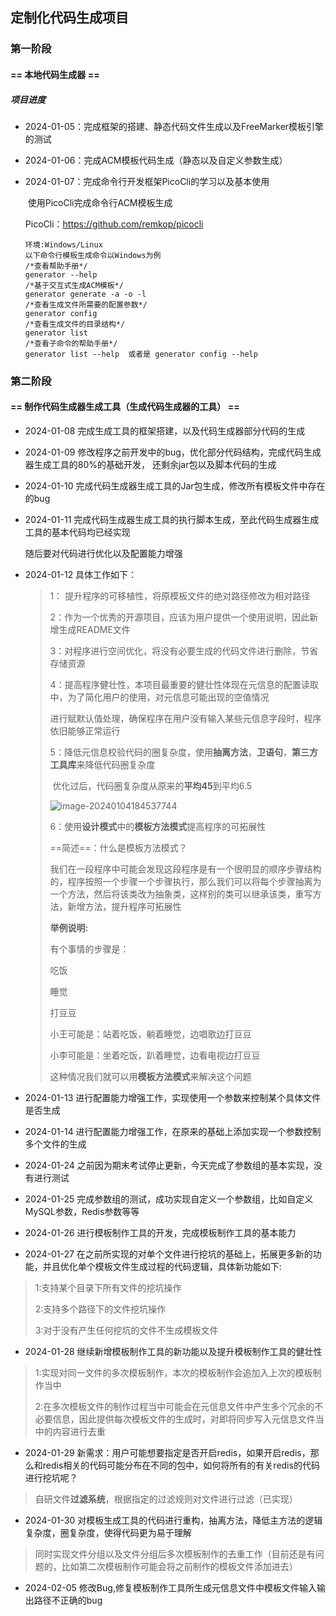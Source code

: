 ## 定制化代码生成项目

### 第一阶段

#### == 本地代码生成器 ==

##### 项目进度

- 2024-01-05：完成框架的搭建、静态代码文件生成以及FreeMarker模板引擎的测试

- 2024-01-06：完成ACM模板代码生成（静态以及自定义参数生成）

- 2024-01-07：完成命令行开发框架PicoCli的学习以及基本使用

  ​						使用PicoCli完成命令行ACM模板生成

  PicoCli：https://github.com/remkop/picocli

  ```
  环境:Windows/Linux
  以下命令行模板生成命令以Windows为例
  /*查看帮助手册*/
  generator --help
  /*基于交互式生成ACM模板*/
  generator generate -a -o -l
  /*查看生成文件所需要的配置参数*/
  generator config
  /*查看生成文件的目录结构*/
  generator list
  /*查看子命令的帮助手册*/
  generator list --help  或者是 generator config --help
  ```


### 第二阶段

#### == 制作代码生成器生成工具（生成代码生成器的工具） ==

- 2024-01-08 完成生成工具的框架搭建，以及代码生成器部分代码的生成

- 2024-01-09 修改程序之前开发中的bug，优化部分代码结构，完成代码生成器生成工具的80%的基础开发，
             还剩余jar包以及脚本代码的生成
         
- 2024-01-10 完成代码生成器生成工具的Jar包生成，修改所有模板文件中存在的bug

- 2024-01-11 完成代码生成器生成工具的执行脚本生成，至此代码生成器生成工具的基本代码均已经实现

     随后要对代码进行优化以及配置能力增强
     
- 2024-01-12 具体工作如下：

     >1： 提升程序的可移植性，将原模板文件的绝对路径修改为相对路径
     >
     >2：作为一个优秀的开源项目，应该为用户提供一个使用说明，因此新增生成README文件
     >
     >3：对程序进行空间优化，将没有必要生成的代码文件进行删除，节省存储资源
     >
     >4：提高程序健壮性，本项目最重要的健壮性体现在元信息的配置读取中，为了简化用户的使用，对元信息可能出现的空值情况
     >
     >​		进行赋默认值处理，确保程序在用户没有输入某些元信息字段时，程序依旧能够正常运行
     >
     >5：降低元信息校验代码的圈复杂度，使用**抽离方法**，**卫语句**，**第三方工具库**来降低代码圈复杂度
     >
     >​		优化过后，代码圈复杂度从原来的**平均45**到平均6.5
     >
     >![image-20240104184537744](https://lzyzxq-1310836527.cos.ap-shanghai.myqcloud.com/code-complex.png)
     >
     >6：使用**设计模式**中的**模板方法模式**提高程序的可拓展性
     >
     >==简述==：什么是模板方法模式？
     >
     >我们在一段程序中可能会发现这段程序是有一个很明显的顺序步骤结构的，程序按照一个步骤一个步骤执行，那么我们可以将每个步骤抽离为一个方法，然后将该类改为抽象类，这样别的类可以继承该类，重写方法，新增方法，提升程序可拓展性
     >
     >**举例说明:**
     >
     >有个事情的步骤是：
     >
     >吃饭
     >
     >睡觉
     >
     >打豆豆
     >
     >小王可能是：站着吃饭，躺着睡觉，边唱歌边打豆豆
     >
     >小李可能是：坐着吃饭，趴着睡觉，边看电视边打豆豆
     >
     >这种情况我们就可以用**模板方法模式**来解决这个问题
- 2024-01-13 进行配置能力增强工作，实现使用一个参数来控制某个具体文件是否生成
- 2024-01-14 进行配置能力增强工作，在原来的基础上添加实现一个参数控制多个文件的生成
- 2024-01-24 之前因为期末考试停止更新，今天完成了参数组的基本实现，没有进行测试
- 2024-01-25 完成参数组的测试，成功实现自定义一个参数组，比如自定义MySQL参数，Redis参数等等
- 2024-01-26 进行模板制作工具的开发，完成模板制作工具的基本能力
- 2024-01-27 在之前所实现的对单个文件进行挖坑的基础上，拓展更多新的功能，并且优化单个模板文件生成过程的代码逻辑，具体新功能如下:

> 1:支持某个目录下所有文件的挖坑操作
>
> 2:支持多个路径下的文件挖坑操作
>
> 3:对于没有产生任何挖坑的文件不生成模板文件

- 2024-01-28 继续新增模板制作工具的新功能以及提升模板制作工具的健壮性

> 1:实现对同一文件的多次模板制作，本次的模板制作会追加入上次的模板制作当中
>
> 2:在多次模板文件的制作过程当中可能会在元信息文件中产生多个冗余的不必要信息，因此提供每次模板文件的生成时，对即将同步写入元信息文件当中的内容进行去重

- 2024-01-29 新需求：用户可能想要指定是否开启redis，如果开启redis，那么和redis相关的代码可能分布在不同的包中，如何将所有的有关redis的代码进行挖坑呢？

> 自研文件**过滤系统**，根据指定的过滤规则对文件进行过滤（已实现）
>

- 2024-01-30 对模板生成工具的代码进行重构，抽离方法，降低主方法的逻辑复杂度，圈复杂度，使得代码更为易于理解
>同时实现文件分组以及文件分组后多次模板制作的去重工作（目前还是有问题的，比如第二次模板制作可能会将之前制作的模板文件添加进去）

- 2024-02-05 修改Bug,修复模板制作工具所生成元信息文件中模板文件输入输出路径不正确的bug

